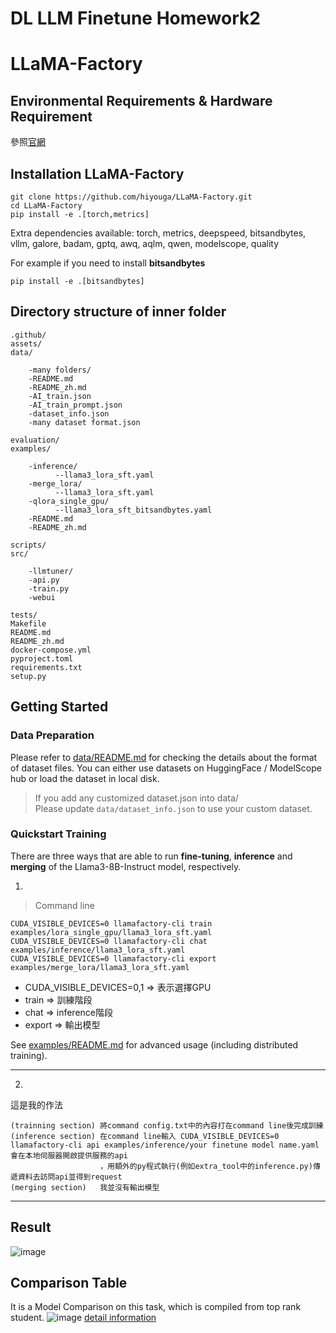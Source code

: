 
# DL LLM Finetune Homework2

# LLaMA-Factory

## Environmental Requirements & Hardware Requirement
參照[官網](https://github.com/hiyouga/LLaMA-Factory?tab=readme-ov-file#requirement)

## Installation LLaMA-Factory

```
git clone https://github.com/hiyouga/LLaMA-Factory.git
cd LLaMA-Factory
pip install -e .[torch,metrics]
```
Extra dependencies available: torch, metrics, deepspeed, bitsandbytes, vllm, galore, badam, gptq, awq, aqlm, qwen, modelscope, quality

For example if you need to install **bitsandbytes**
```
pip install -e .[bitsandbytes]
```

## Directory structure of inner folder

```
.github/
assets/
data/

    -many folders/
    -README.md
    -README_zh.md
    -AI_train.json
    -AI_train_prompt.json
    -dataset_info.json
    -many dataset format.json

evaluation/
examples/

    -inference/
          --llama3_lora_sft.yaml
    -merge_lora/
          --llama3_lora_sft.yaml
    -qlora_single_gpu/
          --llama3_lora_sft_bitsandbytes.yaml
    -README.md
    -README_zh.md

scripts/
src/

    -llmtuner/
    -api.py
    -train.py
    -webui

tests/
Makefile
README.md
README_zh.md
docker-compose.yml
pyproject.toml
requirements.txt
setup.py
```


## Getting Started

### Data Preparation
Please refer to [data/README.md](https://github.com/hiyouga/LLaMA-Factory/blob/main/data/README.md) for checking the details about the format of dataset files. You can either use datasets on HuggingFace / ModelScope hub or load the dataset in local disk.

> If you add any customized dataset.json into data/  
> Please update `data/dataset_info.json` to use your custom dataset.


### Quickstart Training 
There are three ways that are able to run **fine-tuning**, **inference** and **merging** of the Llama3-8B-Instruct model, respectively.

1.
> Command line 

```
CUDA_VISIBLE_DEVICES=0 llamafactory-cli train examples/lora_single_gpu/llama3_lora_sft.yaml
CUDA_VISIBLE_DEVICES=0 llamafactory-cli chat examples/inference/llama3_lora_sft.yaml
CUDA_VISIBLE_DEVICES=0 llamafactory-cli export examples/merge_lora/llama3_lora_sft.yaml
```

* CUDA_VISIBLE_DEVICES=0,1  => 表示選擇GPU
* train                     => 訓練階段
* chat                      => inference階段
* export                    => 輸出模型

See [examples/README.md](https://github.com/hiyouga/LLaMA-Factory/blob/main/examples/README.md) for advanced usage (including distributed training).

---
2.
這是我的作法
```
(trainning section) 將command config.txt中的內容打在command line後完成訓練
(inference section) 在command line輸入 CUDA_VISIBLE_DEVICES=0 llamafactory-cli api examples/inference/your finetune model name.yaml 會在本地伺服器開啟提供服務的api
                    ，用額外的py程式執行(例如extra_tool中的inference.py)傳遞資料去訪問api並得到request
(merging section)   我並沒有輸出模型
```

***



## Result 
![image](https://github.com/Liavan0122/112-NYCU-539100-Deep-Learning/assets/167183282/62cca38a-0675-4910-a0f3-afb90e07e755)


## Comparison Table 
It is a Model Comparison on this task, which is compiled from top rank student.
![image](https://github.com/Liavan0122/112-NYCU-539100-Deep-Learning/assets/167183282/524bf7a2-25b2-49e8-93d7-3982130ecfb1)
[detail information](https://hackmd.io/nEMrtccOT4CJxW9Z9sZoFg)

